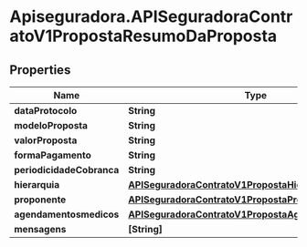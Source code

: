# Apiseguradora.APISeguradoraContratoV1PropostaResumoDaProposta

## Properties
Name | Type | Description | Notes
------------ | ------------- | ------------- | -------------
**dataProtocolo** | **String** |  | [optional] 
**modeloProposta** | **String** |  | [optional] 
**valorProposta** | **String** |  | [optional] 
**formaPagamento** | **String** |  | [optional] 
**periodicidadeCobranca** | **String** |  | [optional] 
**hierarquia** | [**APISeguradoraContratoV1PropostaHierarquia**](APISeguradoraContratoV1PropostaHierarquia.md) |  | [optional] 
**proponente** | [**APISeguradoraContratoV1PropostaProponente**](APISeguradoraContratoV1PropostaProponente.md) |  | [optional] 
**agendamentosmedicos** | [**APISeguradoraContratoV1PropostaAgendamentoMedico**](APISeguradoraContratoV1PropostaAgendamentoMedico.md) |  | [optional] 
**mensagens** | **[String]** |  | [optional] 


